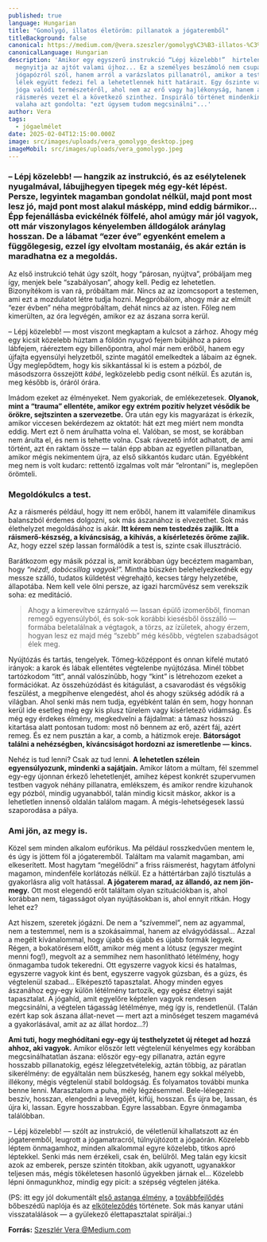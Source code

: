 ```yaml
---
published: true
language: Hungarian
title: "Gomolygó, illatos életöröm: pillanatok a jógateremből"
titleBackground: false
canonical: https://medium.com/@vera.szeszler/gomolyg%C3%B3-illatos-%C3%A9let%C3%B6r%C3%B6m-pillanatok-a-j%C3%B3gateremb%C5%91l-d09207c7fcdb
canonicalLanguage: Hungarian
description: 'Amikor egy egyszerű instrukció “Lépj közelebb!”  hirtelen
  megnyitja az ajtót valami újhoz... Ez a személyes beszámoló nem csupán egy
  jógapózról szól, hanem arról a varázslatos pillanatról, amikor a test és a
  lélek együtt fedezi fel a lehetetlennek hitt határait. Egy őszinte vallomás a
  jóga valódi természetéről, ahol nem az erő vagy hajlékonyság, hanem a
  ráismerés vezet el a következő szinthez. Inspiráló történet mindenkinek, aki
  valaha azt gondolta: "ezt úgysem tudom megcsinálni"...'
author: Vera
tags:
  - jógaelmélet
date: 2025-02-04T12:15:00.000Z
image: src/images/uploads/vera_gomolygo_desktop.jpeg
imageMobil: src/images/uploads/vera_gomolygo.jpeg
---
```

<h3 class="clr-brand-orange">– Lépj közelebb! — hangzik az instrukció, és az esélytelenek nyugalmával, lábujjhegyen tipegek még egy-két lépést. Persze, legyintek magamban gondolat nélkül, majd pont most lesz jó, majd pont most alakul másképp, mind eddig bármikor… Épp fejenállásba evickélnék fölfelé, ahol amúgy már jól vagyok, ott már viszonylagos kényelemben álldogálok aránylag hosszan. De a lábamat “ezer éve” egyenként emelem a függőlegesig, ezzel így elvoltam mostanáig, és akár eztán is maradhatna ez a megoldás.</h3>

Az első instrukció tehát úgy szólt, hogy “párosan, nyújtva”, próbáljam meg így, menjek bele “szabályosan”, ahogy kell. Pedig ez lehetetlen. Bizonyítékom is van rá, próbáltam már. Nincs az az izomcsoport a testemen, ami ezt a mozdulatot létre tudja hozni. Megpróbálom, ahogy már az elmúlt “ezer évben” néha megpróbáltam, dehát nincs az az isten. Főleg nem
kimerülten, az óra legvégén, amikor ez az ászana sorra kerül.

– Lépj közelebb! — most viszont megkaptam a kulcsot a zárhoz. Ahogy még egy kicsit közelebb húztam a földön nyugvó fejem búbjához a páros lábfejem, ráéreztem egy billenőpontra, ahol már nem erőből, hanem egy újfajta egyensúlyi helyzetből, szinte magától emelkedtek a lábaim az égnek. Úgy meglepődtem, hogy kis sikkantással ki is estem a pózból, de másodszorra
összejött *kábé*, legközelebb pedig csont nélkül. És azután is, meg később is, óráról órára.

Imádom ezeket az élményeket. Nem gyakoriak, de emlékezetesek. **Olyanok, mint a “trauma” ellentéte, amikor egy extrém pozitív helyzet vésődik be örökre, sejtszinten a szervezetbe.** Óra után egy kis magyarázat is érkezik, amikor viccesen bekérdezem az oktatót: hát ezt meg miért nem mondta eddig. Mert ezt ő nem árulhatta volna el. Valóban, se most,
se korábban nem árulta el, és nem is tehette volna. Csak rávezető infót adhatott, de ami történt, azt én raktam össze — talán épp abban az egyetlen pillanatban, amikor mégis nekimentem újra, az első sikkantós kudarc után. Egyébként meg nem is volt kudarc: rettentő izgalmas volt már “elrontani” is, meglepően örömteli.

<h3 class="clr-brand-orange">Megoldókulcs a test.</h3> 

Az a ráismerés például, hogy itt nem erőből, hanem itt valamiféle dinamikus balanszból érdemes dolgozni, sok más ászanához is elvezethet. Sok más élethelyzet megoldásához is akár. **Itt kérem nem testedzés zajlik. Itt a ráismerő-készség, a kíváncsiság, a kihívás, a kísérletezés öröme zajlik.** Az, hogy ezzel szép lassan formálódik a test is, szinte csak illusztráció.

Barátkozom egy másik pózzal is, amit korábban úgy becéztem magamban, hogy *“nézd!, dobócsillag vagyok!”.* Mintha büszkén belehelyezkednék egy messze szálló, tudatos küldetést végrehajtó, kecses tárgy helyzetébe, állapotába. Nem kell vele ölni persze, az igazi harcművész sem verekszik soha: ez meditáció.

> Ahogy a kimerevítve szárnyaló — lassan épülő izomerőből, finoman remegő egyensúlyból, és sok-sok korábbi kiesésből összálló — formába beletalálnak a végtagok, a törzs, az ízületek, ahogy érzem, hogyan lesz ez majd még “szebb” még később, végtelen szabadságot élek meg.

Nyújtózás és tartás, tengelyek. Tömeg-középpont és onnan kifelé mutató irányok: a karok és lábak ellentétes végtelenbe nyújtózása. Minél többet tartózkodom “itt”, annál valószínűbb, hogy “kint” is létrehozom ezeket a formációkat. Az összehúzódást és kitágulást, a csavarodást és végsőkig feszülést, a megpihenve elengedést, ahol és ahogy szükség adódik rá a világban. Ahol senki más nem tudja, egyébként talán én sem, hogy honnan kerül ide esetleg még egy kis plusz türelem vagy kísérletező vidámság. És még egy érdekes élmény, megkedvelni a fájdalmat: a támasz hosszú kitartása alatt pontosan tudom: most nő bennem az erő, azért fáj, azért remeg. És ez nem pusztán a kar, a comb, a hátizmok ereje. **Bátorságot találni a nehézségben, kíváncsiságot hordozni az ismeretlenbe — kincs.**

Nehéz is tud lenni? Csak az tud lenni. **A lehetetlen szélein egyensúlyozunk, mindenki a sajátjain.** Amikor látom a múltam, fél szemmel egy-egy újonnan érkező lehetetlenjét, amihez képest konkrét szupervumen testben vagyok néhány pillanatra, emlékszem, és amikor rendre kizuhanok egy pózból, mindig ugyanabból, talán mindig kicsit máskor, akkor is a lehetletlen innenső oldalán találom magam. A mégis-lehetségesek lassú szaporodása a pálya.

<h3 class="clr-brand-orange">Ami jön, az megy is.</h3>

Közel sem minden alkalom eufórikus. Ma például rosszkedvűen mentem le, és úgy is jöttem föl a jógateremből. Találtam ma valamit magamban, ami elkeserített. Most hagytam “megélődni” a friss ráismerést, hagytam átfolyni magamon, mindenféle korlátozás nélkül. Ez a háttértárban zajló tisztulás a gyakorlásra alig volt hatással. **A jógaterem marad, az állandó, az nem jön-megy.** Ott most elegendő erőt találtam olyan szituációkban is, ahol korábban nem, tágasságot olyan nyújtásokban is, ahol ennyit ritkán. Hogy lehet ez?

Azt hiszem, szeretek jógázni. De nem a “szívemmel”, nem az agyammal, nem a testemmel, nem is a szokásaimmal, hanem az elvágyódással… Azzal a megélt kívánalommal, hogy újabb és újabb és újabb formák legyek. Régen, a bokatörésem előtt, amikor még ment a lótusz (egyszer megint menni fog!), megvolt az a semmihez nem hasonlítható létélmény, hogy önmagamba tudok tekeredni. Ott egyszerre vagyok kicsi és hatalmas, egyszerre vagyok kint és bent, egyszerre vagyok gúzsban, és a gúzs, és végtelenül szabad… Elképesztő tapasztalat. Ahogy minden egyes ászanához egy-egy külön létélmény tartozik, egy egész életnyi saját tapasztalat. A jógahíd, amit egyelőre képtelen vagyok rendesen megcsinálni, a végtelen tágasság létélménye, még így is, rendetlenül. (Talán ezért kap sok ászana állat-nevet — mert azt a minőséget teszem magamévá a gyakorlásával, amit az az állat hordoz…?)

**Ami tuti, hogy meghódítani egy-egy új testhelyzetet új réteget ad hozzá ahhoz, aki vagyok.** Amikor először lett végtelenül kényelmes egy korábban megcsinálhatatlan ászana: először egy-egy pillanatra, aztán egyre hosszabb
pillanatokig, egész lélegzetvételekig, aztán többig, az páratlan sikerélmény: de egyáltalán nem büszkeség, hanem egy sokkal mélyebb, illékony, mégis végtelenül stabil boldogság. És folyamatos további munka benne lenni. Marasztalom a puha, mély légzésemmel. Bele-lélegezni: beszív, hosszan, elengedni a levegőjét, kifúj, hosszan. És újra be, lassan, és
újra ki, lassan. Egyre hosszabban. Egyre lassabban. Egyre önmagamba találóbban.

– Lépj közelebb! — szólt az instrukció, de véletlenül kihallatszott az én jógateremből, leugrott a jógamatracról,
túlnyújtózott a jógaórán. Közelebb léptem önmagamhoz, minden alkalommal egyre közelebb, titkos apró léptekkel. Senki más
nem érzékeli, csak én, belülről. Meg talán egy kicsit azok az emberek, persze szintén titokban, akik ugyanott,
ugyanakkor teljesen más, mégis tökéletesen hasonló ügyekben járnak el… Közelebb lépni önmagunkhoz, mindig egy picit: a
szépség végtelen játéka.

(PS: itt egy jól dokumentált [első astanga élmény](https://joga.blog.hu/2011/09/22/atma_center_buda_astanga_1_sorozat), a [továbbfejlődés](https://joga.blog.hu/2011/12/07/nagyonhosszu_astangas_poszt) bőbeszédű naplója és az [elköteleződés](https://joga.blog.hu/2012/10/11/jogalujza_szint_vall) története. Sok más kanyar utáni visszatalálások — a gyülekező élettapasztalat spiráljai.:)

**Forrás:** [Szeszlér Vera @Medium.com](https://medium.com/@vera.szeszler)
